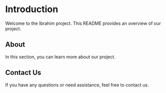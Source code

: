 # Introduction

Welcome to the Ibrahim project. This README provides an overview of our project.

## About

In this section, you can learn more about our project.

## Contact Us

If you have any questions or need assistance, feel free to contact us.

<!-- Add more sections as needed -->
